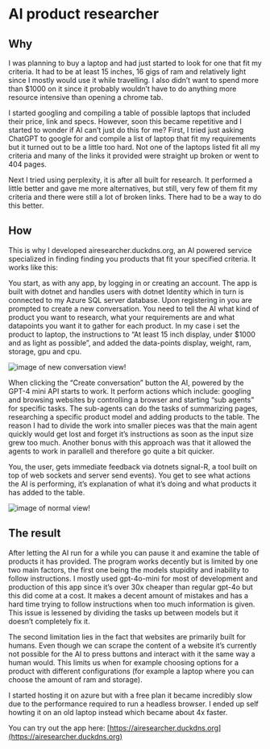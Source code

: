 # AI product researcher
## Why
I was planning to buy a laptop and had just started to look for one that fit my criteria. It had to be at least 15
	inches, 16 gigs of ram and relatively light since I mostly would use it while travelling. I also didn’t want to
	spend more than $1000 on it since it probably wouldn’t have to do anything more resource intensive than opening a
	chrome tab.

I started googling and compiling a table of possible laptops that included their price, link and specs. However, soon
	this became repetitive and I started to wonder if AI can’t just do this for me? First, I tried just asking ChatGPT
	to google for and compile a list of laptop that fit my requirements but it turned out to be a little too hard. Not
	one of the laptops listed fit all my criteria and many of the links it provided were straight up broken or went to
	404 pages.

Next I tried using perplexity, it is after all built for research. It performed a little better and gave me more
	alternatives, but still, very few of them fit my criteria and there were still a lot of broken links. There had to
	be a way to do this better.

## How
This is why I developed airesearcher.duckdns.org, an AI powered service specialized in finding finding you
	products that fit your specified criteria. It works like this:

You start, as with any app, by logging in or creating an account. The app is built with dotnet and handles users with
	dotnet Identity which in turn is connected to my Azure SQL server database. Upon registering in you are prompted to
	create a new conversation. You need to tell the AI what kind of product you want to research, what your requirements
	are and what datapoints you want it to gather for each product. In my case i set the product to laptop, the
	instructions to “At least 15 inch display, under $1000 and as light as possible”, and added the data-points display,
	weight, ram, storage, gpu and cpu.

![image of new conversation view!](images/new-conversation-small.png)

When clicking the “Create conversation” button the AI, powered by the GPT-4 mini API starts to work. It perform
	actions which include: googling and browsing websites by controlling a browser and starting “sub agents” for
	specific tasks. The sub-agents can do the tasks of summarizing pages, researching a specific product model and
	adding products to the table. The reason I had to divide the work into smaller pieces was that the main agent
	quickly would get lost and forget it’s instructions as soon as the input size grew too much. Another bonus with this
	approach was that it allowed the agents to work in parallell and therefore go quite a bit quicker.

You, the user, gets immediate feedback via dotnets signal-R, a tool built on top of web sockets and server send
	events). You get to see what actions the AI is performing, it’s explanation of what it’s doing and what products it
	has added to the table.

![image of normal view!](images/normal.png)

## The result
After letting the AI run for a while you can pause it and examine the table of products it has provided. The program
	works decently but is limited by one two main factors, the first one being the models stupidity and inability to
	follow instructions. I mostly used gpt-4o-mini for most of development and production of this app since it’s over
	30x cheaper than regular gpt-4o but this did come at a cost. It makes a decent amount of mistakes and has a hard
	time trying to follow instructions when too much information is given. This issue is lessened by dividing the tasks
	up between models but it doesn’t completely fix it.

The second limitation lies in the fact that websites are primarily built for humans. Even though we can scrape the
	content of a website it’s currently not possible for the AI to press buttons and interact with it the same way a
	human would. This limits us when for example choosing options for a product with different configurations (for
	example a laptop where you can choose the amount of ram and storage).

I started hosting it on azure but with a free plan it became incredibly slow due to the performance required to run a 
    headless browser. I ended up self howting it on an old laptop instead which became about 4x faster.

You can try out the app here: [https://airesearcher.duckdns.org](https://airesearcher.duckdns.org)
